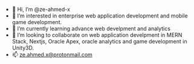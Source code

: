 - 👋 Hi, I’m @ze-ahmed-x
- 👀 I’m interested in enterprise web application development and mobile game development.
- 🌱 I’m currently learning advance web develpment and analytics
- 💞️ I’m looking to collaborate on web application develpment in MERN Stack, Nextjs, Oracle Apex, oracle analytics and game development in Unity3D.
- 📫 ze.ahmed.x@protonmail.com

<!---
ze-ahmed-x/ze-ahmed-x is a ✨ special ✨ repository because its `README.md` (this file) appears on your GitHub profile.
You can click the Preview link to take a look at your changes.
--->
